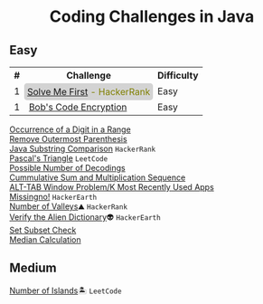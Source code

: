 <h1 align="center">Coding Challenges in Java</h1>

## Easy
<table>
  <tr>
    <th>#</th>
    <th>Challenge</th>
    <th>Difficulty</th>
  </tr>
  <tr>
    <td>1</td>
    <td style="padding: 5px; background-color: lightgrey; border-radius: 5px; color: olive;"><a href="https://github.com/PranavBawgikar/java-coding-challenges/blob/main/SolveMeFirst.java">Solve Me First</a> -  HackerRank</td>
    <td>Easy</td>
  </tr>
  <tr>
    <td>1</td>
    <td><a href="https://github.com/PranavBawgikar/java-coding-challenges/blob/main/BobEncryption.java">Bob's Code Encryption</a></td>
    <td>Easy</td>
  </tr>
</table>

<a href="https://github.com/PranavBawgikar/java-coding-challenges/blob/main/DigitOcurrence.java">Occurrence of a Digit in a Range</a><br>
<a href="https://github.com/PranavBawgikar/java-coding-challenges/blob/main/OuterParenthesis.java">Remove Outermost Parenthesis</a><br>
<a href="https://github.com/PranavBawgikar/java-coding-challenges/blob/main/SubstringComp.java">Java Substring Comparison</a> `HackerRank`<br>
<a href="https://github.com/PranavBawgikar/java-coding-challenges/blob/main/PascalTri.java">Pascal's Triangle</a> `LeetCode`<br>
<a href="https://github.com/PranavBawgikar/java-coding-challenges/blob/main/PossibleDecodings.java">Possible Number of Decodings</a><br>
<a href="https://github.com/PranavBawgikar/java-coding-challenges/blob/main/Sequence.java">Cummulative Sum and Multiplication Sequence</a><br>
<a href="https://github.com/PranavBawgikar/java-coding-challenges/blob/main/AltTabProb.java">ALT-TAB Window Problem/K Most Recently Used Apps</a><br>
<a href="https://github.com/PranavBawgikar/java-coding-challenges/blob/main/Missingno.java">Missingno!</a> `HackerEarth`<br>
<a href="https://github.com/PranavBawgikar/java-coding-challenges/blob/main/NumberOfValleys.java">Number of Valleys</a>⛰️ `HackerRank`<br>
<a href="https://github.com/PranavBawgikar/java-coding-challenges/blob/main/AlienDict.java">Verify the Alien Dictionary</a>👽 `HackerEarth`<br>
<a href="https://github.com/PranavBawgikar/java-coding-challenges/blob/main/SubsetCheck.java">Set Subset Check</a><br>
<a href="https://github.com/PranavBawgikar/java-coding-challenges/blob/main/Median.java">Median Calculation</a><br>

## Medium
<a href="https://github.com/PranavBawgikar/java-coding-challenges/blob/main/NumOfIslands.java">Number of Islands</a>🏝️ `LeetCode`<br>
